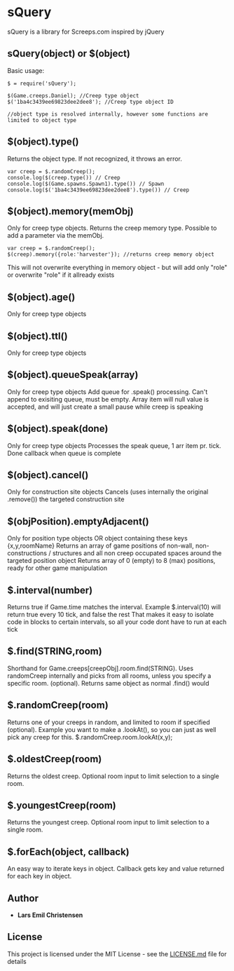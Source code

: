 # sQuery

sQuery is a library for Screeps.com inspired by jQuery


## sQuery(object) or $(object)

Basic usage:
```
$ = require('sQuery');

$(Game.creeps.Daniel); //Creep type object
$('1ba4c3439ee69823dee2dee8'); //Creep type object ID

//object type is resolved internally, however some functions are limited to object type
```

## $(object).type()

Returns the object type. If not recognized, it throws an error.

```
var creep = $.randomCreep();
console.log($(creep.type()) // Creep
console.log($(Game.spawns.Spawn1).type()) // Spawn
console.log($('1ba4c3439ee69823dee2dee8').type()) // Creep

```

## $(object).memory(memObj)

Only for creep type objects.
Returns the creep memory type. 
Possible to add a parameter via the memObj. 

```
var creep = $.randomCreep();
$(creep).memory({role:'harvester'}); //returns creep memory object
```
This will not overwrite everything in memory object - but will add only "role" or overwrite "role" if it allready exists

## $(object).age()

Only for creep type objects

## $(object).ttl()

Only for creep type objects

## $(object).queueSpeak(array)

Only for creep type objects
Add queue for .speak() processing. Can't append to exisiting queue, must be empty.
Array item will null value is accepted, and will just create a small pause while creep is speaking

## $(object).speak(done)

Only for creep type objects
Processes the speak queue, 1 arr item pr. tick. Done callback when queue  is complete

## $(object).cancel()

Only for construction site objects
Cancels (uses internally the original .remove()) the targeted construction site

## $(objPosition).emptyAdjacent()

Only for position type objects OR object containing these keys {x,y,roomName}
Returns an array of game positions of non-wall, non-constructions / structures and all non creep occupated spaces around the targeted position object
Returns array of 0 (empty) to 8 (max) positions, ready for other game manipulation

## $.interval(number)

Returns true if Game.time matches the interval. Example $.interval(10) will return true every 10 tick, and false the rest
That makes it easy to isolate code in blocks to certain intervals, so all your code dont have to run at each tick

## $.find(STRING,room)

Shorthand for Game.creeps[creepObj].room.find(STRING). Uses randomCreep internally and
picks from all rooms, unless you specify a specific room. (optional).
Returns same object as normal .find() would

## $.randomCreep(room)

Returns one of your creeps in random, and limited to room if specified (optional). 
Example you want to make a .lookAt(), so you can just as well pick any creep for this.
$.randomCreep.room.lookAt(x,y);

## $.oldestCreep(room)

Returns the oldest creep. Optional room input to limit selection to a single room.

## $.youngestCreep(room)

Returns the youngest creep. Optional room input to limit selection to a single room.

## $.forEach(object, callback)

An easy way to iterate keys in object. Callback gets key and value returned for each key in object.

## Author

* **Lars Emil Christensen**

## License

This project is licensed under the MIT License - see the [LICENSE.md](LICENSE.md) file for details




